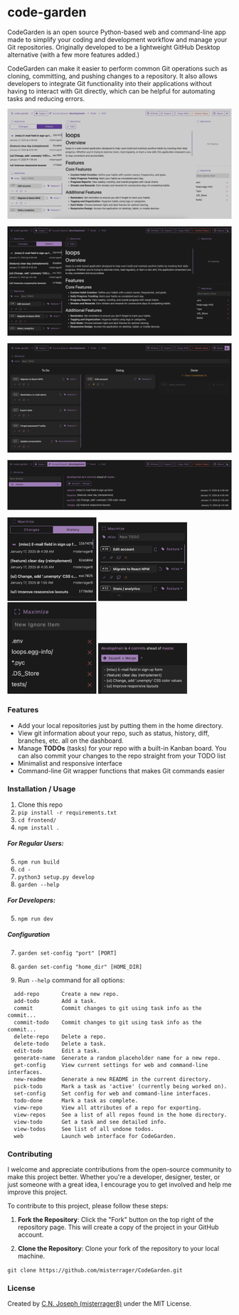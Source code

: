 # code-garden

CodeGarden is an open source Python-based web and command-line app made to simplify your coding and development workflow and manage your Git repositories. Originally developed to be a lightweight GitHub Desktop alternative (with a few more features added.)

CodeGarden can make it easier to perform common Git operations such as cloning, committing, and pushing changes to a repository. It also allows developers to integrate Git functionality into their applications without having to interact with Git directly, which can be helpful for automating tasks and reducing errors.

![](/docs/screenshot1.png)

![](/docs/screenshot2.png)

![](/docs/screenshot6.png)

![](/docs/screenshot7.png)

<img width="200" src="/docs/screenshot3.png" />

<img width="200" src="/docs/screenshot4.png" />

<img width="200" src="/docs/screenshot5.png" />

<img width="200" src="/docs/screenshot8.png" />

### Features

- Add your local repositories just by putting them in the home directory.
- View git information about your repo, such as status, history, diff, branches, etc. all on the dashboard.
- Manage **TODOs** (tasks) for your repo with a built-in Kanban board. You can also commit your changes to the repo straight from your TODO list
- Minimalist and responsive interface
- Command-line Git wrapper functions that makes Git commands easier

### Installation / Usage

1. Clone this repo
2. `pip install -r requirements.txt`
3. `cd frontend/`
4. `npm install .`

##### For Regular Users:

5. `npm run build`
6. `cd -`
7. `python3 setup.py develop`
8. `garden --help`

##### For Developers:

5. `npm run dev`

##### Configuration

7. `garden set-config "port" [PORT]`
8. `garden set-config "home_dir" [HOME_DIR]`

9. Run `--help` command for all options:

```
  add-repo       Create a new repo.
  add-todo       Add a task.
  commit         Commit changes to git using task info as the commit...
  commit-todo    Commit changes to git using task info as the commit...
  delete-repo    Delete a repo.
  delete-todo    Delete a task.
  edit-todo      Edit a task.
  generate-name  Generate a random placeholder name for a new repo.
  get-config     View current settings for web and command-line interfaces.
  new-readme     Generate a new README in the current directory.
  pick-todo      Mark a task as 'active' (currently being worked on).
  set-config     Set config for web and command-line interfaces.
  todo-done      Mark a task as complete.
  view-repo      View all attributes of a repo for exporting.
  view-repos     See a list of all repos found in the home directory.
  view-todo      Get a task and see detailed info.
  view-todos     See list of all undone todos.
  web            Launch web interface for CodeGarden.
```

### Contributing

I welcome and appreciate contributions from the open-source community to make this project better. Whether you're a developer, designer, tester, or just someone with a great idea, I encourage you to get involved and help me improve this project.

To contribute to this project, please follow these steps:

1. **Fork the Repository**: Click the "Fork" button on the top right of the repository page. This will create a copy of the project in your GitHub account.

2. **Clone the Repository**: Clone your fork of the repository to your local machine.

```git clone https://github.com/misterrager/CodeGarden.git```

### License

Created by [C.N. Joseph (misterrager8)](https://github.com/misterrager8) under the MIT License.
